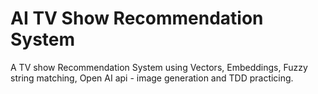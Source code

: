 # AI TV Show Recommendation System
 A TV show Recommendation System using Vectors, Embeddings, Fuzzy string matching, Open AI api - image generation and TDD practicing.
